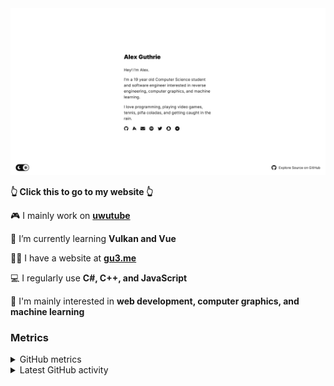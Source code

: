 <div align="center">
  <a href="https://alex.gu3.me/">
    <img src="https://raw.githubusercontent.com/xezno/xezno/master/screenshot.png" />
  </a>
</div>

<b>👆 Click this to go to my website 👆</b>

🎮 I mainly work on <b><a href="https://github.com/uwutube">uwutube</a></b>

🌱 I’m currently learning <b>Vulkan and Vue</b>

👨‍💻 I have a website at <b><a href="https://gu3.me/">gu3.me</a></b>

💻 I regularly use <b>C#, C++, and JavaScript</b>

🤔 I'm mainly interested in <b>web development, computer graphics, and machine learning</b>

### Metrics

<details>
  <summary>GitHub metrics</summary>
  <img src="https://metrics.lecoq.io/xezno?base.header=0&base.metadata=0&languages=1&isocalendar=1&isocalendar.duration=half-year" alt="GitHub metrics">
</details>

<details>
  <summary>Latest GitHub activity</summary>
  <br>
  
<!--START_SECTION:activity-->
1. 🗣 Commented on [#1](https://github.com/ThemeParkWorld/OpenTPW/issues/1) in [ThemeParkWorld/OpenTPW](https://github.com/ThemeParkWorld/OpenTPW)
2. 🗣 Commented on [#2](https://github.com/The-Tin-Foil-Hat-Society/oop-assignment-1/issues/2) in [The-Tin-Foil-Hat-Society/oop-assignment-1](https://github.com/The-Tin-Foil-Hat-Society/oop-assignment-1)
3. ❌ Closed PR [#2](https://github.com/The-Tin-Foil-Hat-Society/oop-assignment-1/pull/2) in [The-Tin-Foil-Hat-Society/oop-assignment-1](https://github.com/The-Tin-Foil-Hat-Society/oop-assignment-1)
4. 💪 Opened PR [#2](https://github.com/The-Tin-Foil-Hat-Society/oop-assignment-1/pull/2) in [The-Tin-Foil-Hat-Society/oop-assignment-1](https://github.com/The-Tin-Foil-Hat-Society/oop-assignment-1)
5. ❗️ Closed issue [#1](https://github.com/The-Tin-Foil-Hat-Society/oop-assignment-1/issues/1) in [The-Tin-Foil-Hat-Society/oop-assignment-1](https://github.com/The-Tin-Foil-Hat-Society/oop-assignment-1)
<!--END_SECTION:activity-->
</details>
